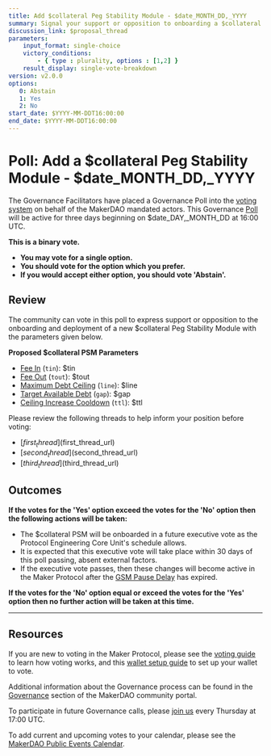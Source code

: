 ```yaml
---
title: Add $collateral Peg Stability Module - $date_MONTH_DD,_YYYY
summary: Signal your support or opposition to onboarding a $collateral Peg Stability Module.
discussion_link: $proposal_thread
parameters:
    input_format: single-choice
    victory_conditions:
        - { type : plurality, options : [1,2] }
    result_display: single-vote-breakdown
version: v2.0.0
options:
   0: Abstain
   1: Yes
   2: No
start_date: $YYYY-MM-DDT16:00:00
end_date: $YYYY-MM-DDT16:00:00
---
```

# Poll: Add a $collateral Peg Stability Module - $date_MONTH_DD,_YYYY

The Governance Facilitators have placed a Governance Poll into the [voting system](https://vote.makerdao.com/polling) on behalf of the MakerDAO mandated actors. This Governance [Poll](https://community-development.makerdao.com/en/learn/governance/on-chain-gov) will be active for three days beginning on $date_DAY,_MONTH_DD at 16:00 UTC.

**This is a binary vote.** 
- **You may vote for a single option.** 
- **You should vote for the option which you prefer.**
- **If you would accept either option, you should vote 'Abstain'.**

## Review

The community can vote in this poll to express support or opposition to the onboarding and deployment of a new $collateral Peg Stability Module with the parameters given below.

**Proposed $collateral PSM Parameters**

* [Fee In](https://manual.makerdao.com/module-index/module-psm#fee-in-tin) (`tin`): $tin
* [Fee Out](https://manual.makerdao.com/module-index/module-psm#fee-out-tout) (`tout`): $tout
* [Maximum Debt Ceiling](https://manual.makerdao.com/module-index/module-dciam#maximum-debt-ceiling-line) (`line`): $line
* [Target Available Debt](https://manual.makerdao.com/module-index/module-dciam#target-available-debt-gap) (`gap`): $gap
* [Ceiling Increase Cooldown](https://manual.makerdao.com/module-index/module-dciam#ceiling-increase-cooldown-ttl) (`ttl`): $ttl

Please review the following threads to help inform your position before voting:
- [$first_thread]($first_thread_url)
- [$second_thread]($second_thread_url)
- [$third_thread]($third_thread_url)

## Outcomes

**If the votes for the 'Yes' option exceed the votes for the 'No' option then the following actions will be taken:**
* The $collateral PSM will be onboarded in a future executive vote as the Protocol Engineering Core Unit's schedule allows. 
* It is expected that this executive vote will take place within 30 days of this poll passing, absent external factors.
* If the executive vote passes, then these changes will become active in the Maker Protocol after the [GSM Pause Delay](https://manual.makerdao.com/parameter-index/core/param-gsm-pause-delay) has expired.

**If the votes for the 'No' option equal or exceed the votes for the 'Yes' option then no further action will be taken at this time.**

---

## Resources

If you are new to voting in the Maker Protocol, please see the [voting guide](https://community-development.makerdao.com/en/learn/governance/how-voting-works/) to learn how voting works, and this [wallet setup guide](https://community-development.makerdao.com/en/learn/governance/voting-setup/) to set up your wallet to vote.

Additional information about the Governance process can be found in the [Governance](https://community-development.makerdao.com/en/learn/governance) section of the MakerDAO community portal.

To participate in future Governance calls, please [join us](https://github.com/makerdao/community/tree/master/governance/governance-and-risk-meetings) every Thursday at 17:00 UTC.

To add current and upcoming votes to your calendar, please see the [MakerDAO Public Events Calendar](https://calendar.google.com/calendar/embed?src=makerdao.com_3efhm2ghipksegl009ktniomdk%40group.calendar.google.com&ctz=UTC&mode=week&showCalendars=0&showPrint=0).
